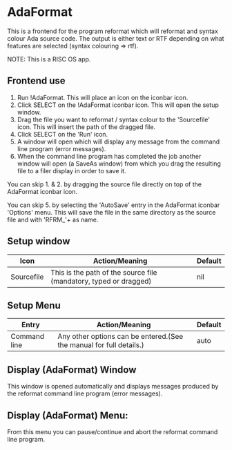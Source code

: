 # AdaFormat
This is a frontend for the program reformat which will reformat and syntax colour Ada source code.
The output is either text or RTF depending on what features are selected (syntax colouring => rtf).

NOTE: This is a RISC OS app.  
                                  
## Frontend use
 
1. Run !AdaFormat. This will place an icon on the iconbar icon.
2. Click SELECT on the !AdaFormat iconbar icon. This will open the setup
   window.
3. Drag the file you want to reformat / syntax colour to the
   'Sourcefile' icon. This will insert the path of the dragged file.
4. Click SELECT on the 'Run' icon.
5. A window will open which will display any message from the command
   line program (error messages).
6. When the command line program has completed the job another window
   will open (a SaveAs window) from which you drag the resulting file to
   a filer display in order to save it.
   
You can skip 1. & 2. by dragging the source file directly on top of the 
AdaFormat iconbar icon.

You can skip 5. by selecting the 'AutoSave' entry in the AdaFormat iconbar 
'Options' menu. This will save the file in the same directory as the
source file and with 'RFRM_'+<sourcefilename> as name.

## Setup window

   Icon  |            Action/Meaning         |              Default
   ----   |           --------------          |             -------
   Sourcefile|        This is the path of the source file (mandatory, typed or dragged) |    nil
                     

## Setup Menu

   Entry |                  Action/Meaning              |         Default
   -----  |                 --------------               |        -------
   Command line |         Any other options can be entered.(See the manual for full details.)     | auto
                           

## Display (AdaFormat) Window

This window is opened automatically and displays messages produced by the reformat command line program (error messages).
   
## Display (AdaFormat) Menu:
From this menu you can pause/continue and abort the reformat command line program.

